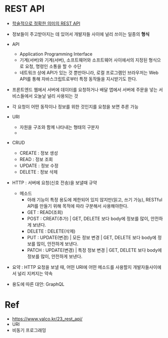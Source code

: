 # REST API

- [학술적으로 정확한 의미의 REST API](https://www.youtube.com/watch?v=RP_f5dMoHFc)

- 정보들이 주고받아지는 데 있어서 개발자들 사이에 널리 쓰이는 일종의 **형식**
- API
    - Application Programming Interface
    - 기계(서버)와 기계(서버), 소프트웨어와 소프트웨어 사이에서의 지정된 형식으로 요청, 명령인 소통을 할 수 수단 
    - 네트워크 상에 API가 있는 것 뿐만아니라, 로컬 프로그램인 브라우저는 Web API를 통해 자바스크립트로부터 특정 동작들을 지시받기도 한다.

- 프론트엔드 웹에서 서버에 데이터를 요청하거나 배달 앱에서 서버에 주문을 넣는 서비스들에서 오늘날 널리 사용되는 것
- 각 요청이 어떤 동작이나 정보를 위한 것인지를 요청을 보면 추론 가능
- URI
    - 자원을 구조와 함께 나타내는 형태의 구분자
    - 
- CRUD
    - CREATE : 정보 생성
    - READ : 정보 조회
    - UPDATE : 정보 수정
    - DELETE : 정보 삭제
- HTTP : 서버에 요청(신호 전송)을 보낼때 규약 
    - 메소드
        - 아래 기능이 특정 용도에 제한되어 있지 않지만(읽고, 쓰기 가능), RESTful API를 만들기 위해 목적에 따라 구분해서 사용해야한다.
        - GET : READ(조회)
        - POST : CREAT(추가) | GET, DELETE 보다 body에 정보를 많이, 안전하게 보낸다. 
        - DELETE : DELETE(삭제)
        - PUT : UPDATE(변경) | 모든 정보 변경 | GET, DELETE 보다 body에 정보를 많이, 안전하게 보낸다.
        - PATCH : UPDATE(변경) | 특정 정보 변경 | GET, DELETE 보다 body에 정보를 많이, 안전하게 보낸다.
- 요약 : HTTP 요청을 보낼 때, 어떤 URI에 어떤 메소드를 사용할지 개발자들사이에서 널리 지켜지는 약속

- 용도에 따른 대안: GraphQL

# Ref
- https://www.yalco.kr/23_rest_api/
- URI
- 비동기 프로그래밍